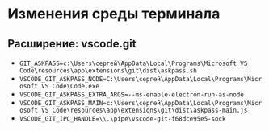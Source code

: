 # Изменения среды терминала

## Расширение: vscode.git

- `GIT_ASKPASS=c:\Users\сергей\AppData\Local\Programs\Microsoft VS Code\resources\app\extensions\git\dist\askpass.sh`
- `VSCODE_GIT_ASKPASS_NODE=C:\Users\сергей\AppData\Local\Programs\Microsoft VS Code\Code.exe`
- `VSCODE_GIT_ASKPASS_EXTRA_ARGS=--ms-enable-electron-run-as-node`
- `VSCODE_GIT_ASKPASS_MAIN=c:\Users\сергей\AppData\Local\Programs\Microsoft VS Code\resources\app\extensions\git\dist\askpass-main.js`
- `VSCODE_GIT_IPC_HANDLE=\\.\pipe\vscode-git-f68dce95e5-sock`